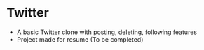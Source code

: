 # Twitter
  - A basic Twitter clone with posting, deleting, following features
  - Project made for resume (To be completed)
